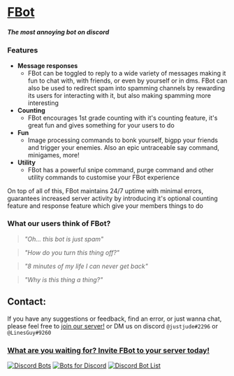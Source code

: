 # [**FBot**](https://fbot.breadhub.uk)
##### *The most annoying bot on discord*
### Features
 - **Message responses**
 	- FBot can be toggled to reply to a wide variety of messages making it fun to chat with, with friends, or even by yourself or in dms. FBot can also be used to redirect spam into spamming channels by rewarding its users for interacting with it, but also making spamming more interesting
 - **Counting**
 	- FBot encourages 1st grade counting with it's counting feature, it's great fun and gives something for your users to do
 - **Fun**
 	- Image processing commands to bonk yourself, bigpp your friends <br> and trigger your enemies. Also an epic untraceable say command, minigames, more!
 - **Utility**
 	- FBot has a powerful snipe command, purge command and other utility commands to customise your FBot experience

On top of all of this, FBot maintains 24/7 uptime with minimal errors, guarantees increased server activity by introducing it's optional counting feature and response feature which give your members things to do

### **What our users think of FBot?**
 > *"Oh... this bot is just spam"*
 
 > *"How do you turn this thing off?"*
 
 > *"8 minutes of my life I can never get back"*
 
 > *"Why is this thing a thing?"*
 
 ## **Contact:**
If you have any suggestions or feedback, find an error, or just wanna chat, please feel free to [join our server!](https://fbot.breadhub.uk/server) or DM us on discord `@justjude#2296` or `@LinesGuy#9260`
 
 ### [**What are you waiting for? Invite FBot to your server today!**](https://fbot.breadhub.uk/invite)

[![Discord Bots](https://top.gg/api/widget/711934102906994699.svg)](https://top.gg/bot/711934102906994699)
[![Bots for Discord](https://botsfordiscord.com/api/bot/711934102906994699/widget)](https://botsfordiscord.com/bots/711934102906994699)
[![Discord Bot List](https://discordbotlist.com/bots/fbot/widget)](https://discordbotlist.com/bots/fbot)
